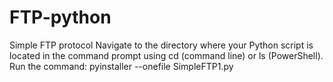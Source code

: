 # FTP-python
Simple FTP protocol
Navigate to the directory where your Python script is located in the command prompt using cd (command line) or ls (PowerShell). Run the command: pyinstaller --onefile SimpleFTP1.py
